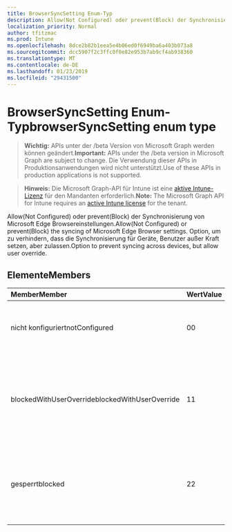 ```yaml
---
title: BrowserSyncSetting Enum-Typ
description: Allow(Not Configured) oder prevent(Block) der Synchronisierung von Microsoft Edge Browsereinstellungen. Option, um zu verhindern, dass die Synchronisierung für Geräte, Benutzer außer Kraft setzen, aber zulassen.
localization_priority: Normal
author: tfitzmac
ms.prod: Intune
ms.openlocfilehash: 8dce2b82b1eea5e4b06ed0f6949ba6a403b073a8
ms.sourcegitcommit: dcc5907f2c3ffc0f0e82e953b7ab9cf4ab938360
ms.translationtype: MT
ms.contentlocale: de-DE
ms.lasthandoff: 01/23/2019
ms.locfileid: "29431500"
---
```

# <a name="browsersyncsetting-enum-type"></a><span data-ttu-id="ff0e2-104">BrowserSyncSetting Enum-Typ</span><span class="sxs-lookup"><span data-stu-id="ff0e2-104">browserSyncSetting enum type</span></span>

> <span data-ttu-id="ff0e2-105">**Wichtig:** APIs unter der /beta Version von Microsoft Graph werden können geändert.</span><span class="sxs-lookup"><span data-stu-id="ff0e2-105">**Important:** APIs under the /beta version in Microsoft Graph are subject to change.</span></span> <span data-ttu-id="ff0e2-106">Die Verwendung dieser APIs in Produktionsanwendungen wird nicht unterstützt.</span><span class="sxs-lookup"><span data-stu-id="ff0e2-106">Use of these APIs in production applications is not supported.</span></span>

> <span data-ttu-id="ff0e2-107">**Hinweis:** Die Microsoft Graph-API für Intune ist eine [aktive Intune-Lizenz](https://go.microsoft.com/fwlink/?linkid=839381) für den Mandanten erforderlich.</span><span class="sxs-lookup"><span data-stu-id="ff0e2-107">**Note:** The Microsoft Graph API for Intune requires an [active Intune license](https://go.microsoft.com/fwlink/?linkid=839381) for the tenant.</span></span>

<span data-ttu-id="ff0e2-108">Allow(Not Configured) oder prevent(Block) der Synchronisierung von Microsoft Edge Browsereinstellungen.</span><span class="sxs-lookup"><span data-stu-id="ff0e2-108">Allow(Not Configured) or prevent(Block) the syncing of Microsoft Edge Browser settings.</span></span> <span data-ttu-id="ff0e2-109">Option, um zu verhindern, dass die Synchronisierung für Geräte, Benutzer außer Kraft setzen, aber zulassen.</span><span class="sxs-lookup"><span data-stu-id="ff0e2-109">Option to prevent syncing across devices, but allow user override.</span></span>

## <a name="members"></a><span data-ttu-id="ff0e2-110">Elemente</span><span class="sxs-lookup"><span data-stu-id="ff0e2-110">Members</span></span>
|<span data-ttu-id="ff0e2-111">Member</span><span class="sxs-lookup"><span data-stu-id="ff0e2-111">Member</span></span>|<span data-ttu-id="ff0e2-112">Wert</span><span class="sxs-lookup"><span data-stu-id="ff0e2-112">Value</span></span>|<span data-ttu-id="ff0e2-113">Beschreibung</span><span class="sxs-lookup"><span data-stu-id="ff0e2-113">Description</span></span>|
|:---|:---|:---|
|<span data-ttu-id="ff0e2-114">nicht konfiguriert</span><span class="sxs-lookup"><span data-stu-id="ff0e2-114">notConfigured</span></span>|<span data-ttu-id="ff0e2-115">0</span><span class="sxs-lookup"><span data-stu-id="ff0e2-115">0</span></span>|<span data-ttu-id="ff0e2-116">Standard – Synchronisierung von Browsereinstellungen für Geräte zulassen.</span><span class="sxs-lookup"><span data-stu-id="ff0e2-116">Default – Allow syncing of browser settings across devices.</span></span>|
|<span data-ttu-id="ff0e2-117">blockedWithUserOverride</span><span class="sxs-lookup"><span data-stu-id="ff0e2-117">blockedWithUserOverride</span></span>|<span data-ttu-id="ff0e2-118">1</span><span class="sxs-lookup"><span data-stu-id="ff0e2-118">1</span></span>|<span data-ttu-id="ff0e2-119">Synchronisieren von Browsereinstellungen für Benutzer Geräte zu verhindern, Überschreiben der Einstellung Benutzer zulassen.</span><span class="sxs-lookup"><span data-stu-id="ff0e2-119">Prevent syncing of browser settings across user devices, allow user override of setting.</span></span>|
|<span data-ttu-id="ff0e2-120">gesperrt</span><span class="sxs-lookup"><span data-stu-id="ff0e2-120">blocked</span></span>|<span data-ttu-id="ff0e2-121">2</span><span class="sxs-lookup"><span data-stu-id="ff0e2-121">2</span></span>|<span data-ttu-id="ff0e2-122">Absolut zu verhindern, dass die Synchronisierung von Browsereinstellungen für Benutzer Geräte.</span><span class="sxs-lookup"><span data-stu-id="ff0e2-122">Absolutely prevent syncing of browser settings across user devices.</span></span>|




